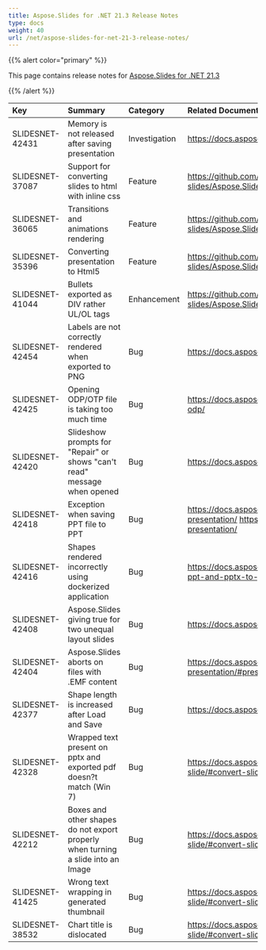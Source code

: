 ```yaml
---
title: Aspose.Slides for .NET 21.3 Release Notes
type: docs
weight: 40
url: /net/aspose-slides-for-net-21-3-release-notes/
---
```


{{% alert color="primary" %}} 

This page contains release notes for [Aspose.Slides for .NET 21.3](https://www.nuget.org/packages/Aspose.Slides.NET/)

{{% /alert %}} 

|**Key**|**Summary**|**Category**|**Related Documentation**|
| :- | :- | :- | :- |
|SLIDESNET-42431|Memory is not released after saving presentation|Investigation|<https://docs.aspose.com/slides/net/picture-frame/>
|SLIDESNET-37087|Support for converting slides to html with inline css|Feature|<https://github.com/aspose-slides/Aspose.Slides.WebExtensions/blob/main/README.md>
|SLIDESNET-36065|Transitions and animations rendering|Feature|<https://github.com/aspose-slides/Aspose.Slides.WebExtensions/blob/main/README.md>
|SLIDESNET-35396|Converting presentation to Html5 |Feature|<https://github.com/aspose-slides/Aspose.Slides.WebExtensions/blob/main/README.md>
|SLIDESNET-41044|Bullets exported as DIV rather UL/OL tags|Enhancement|<https://github.com/aspose-slides/Aspose.Slides.WebExtensions/blob/main/README.md>
|SLIDESNET-42454|Labels are not correctly rendered when exported to PNG|Bug|<https://docs.aspose.com/slides/java/powerpoint-charts/>
|SLIDESNET-42425|Opening ODP/OTP file is taking too much time|Bug|<https://docs.aspose.com/slides/net/convert-openoffice-odp/>
|SLIDESNET-42420|Slideshow prompts for "Repair" or shows "can't read" message when opened|Bug|<https://docs.aspose.com/slides/net/clone-slides/>
|SLIDESNET-42418|Exception when saving PPT file to PPT|Bug|<https://docs.aspose.com/slides/net/extract-text-from-presentation/>  <https://docs.aspose.com/slides/net/save-presentation/>
|SLIDESNET-42416|Shapes rendered incorrectly using dockerized application|Bug|<https://docs.aspose.com/slides/net/convert-powerpoint-ppt-and-pptx-to-jpg/>
|SLIDESNET-42408|Aspose.Slides giving true for two unequal layout slides|Bug|<https://docs.aspose.com/slides/net/compare-slides/>
|SLIDESNET-42404|Aspose.Slides aborts on files with .EMF content|Bug|<https://docs.aspose.com/slides/net/convert-presentation/#presentation-to-pdf-conversion>
|SLIDESNET-42377|Shape length is increased after Load and Save |Bug|<https://docs.aspose.com/slides/net/save-presentation/>
|SLIDESNET-42328|Wrapped text present on pptx and exported pdf doesn?t match (Win 7)|Bug|<https://docs.aspose.com/slides/net/convert-slide/#convert-slide-to-bitmap>
|SLIDESNET-42212|Boxes and other shapes do not export properly when turning a slide into an Image|Bug|<https://docs.aspose.com/slides/net/convert-slide/#convert-slide-to-bitmap>
|SLIDESNET-41425|Wrong text wrapping in generated thumbnail|Bug|<https://docs.aspose.com/slides/net/convert-slide/#convert-slide-to-bitmap>
|SLIDESNET-38532|Chart title is dislocated|Bug|<https://docs.aspose.com/slides/net/convert-slide/#convert-slide-to-bitmap>
